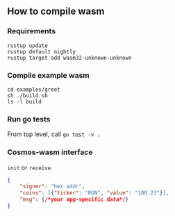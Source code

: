 ## How to compile wasm

### Requirements

```
rustup update
rustup default nightly
rustup target add wasm32-unknown-unknown
```

### Compile example wasm

```shell
cd examples/greet
sh ./build.sh
ls -l build
```

### Run go tests

From top level, call `go test -v .`

### Cosmos-wasm interface

`init` or `receive`
```json
{
    "signer": "hex addr",
    "coins": [{"ticker": "RGN", "value": "100.23"}],
    "msg": {/*your app-specific data*/}
}
```
